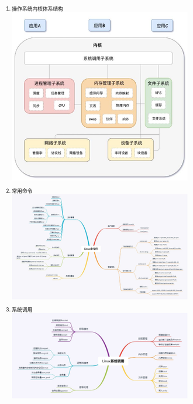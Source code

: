1. 操作系统内核体系结构   
   ![Image text](https://github.com/Yongli-Lisa/Linux-Notes1/blob/9461faf9b29d706392c7c668a1fa15457fee7d76/Img/%E5%86%85%E6%A0%B8%E4%BD%93%E7%B3%BB%E7%BB%93%E6%9E%84.JPG)
   
3. 常用命令
   ![Image text](https://github.com/Yongli-Lisa/Linux-Notes1/blob/9461faf9b29d706392c7c668a1fa15457fee7d76/Img/%E5%B8%B8%E7%94%A8%E5%91%BD%E4%BB%A4.JPG)
   
5. 系统调用
   ![Image text](https://github.com/Yongli-Lisa/Linux-Notes1/blob/9461faf9b29d706392c7c668a1fa15457fee7d76/Img/%E7%B3%BB%E7%BB%9F%E8%B0%83%E7%94%A8.JPG)
